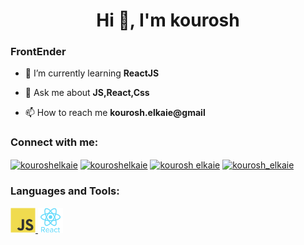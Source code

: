<h1 align="center">Hi 👋, I'm kourosh</h1>
<h3 align="left">FrontEnder</h3>

- 🌱 I’m currently learning **ReactJS**

- 💬 Ask me about **JS,React,Css**

- 📫 How to reach me **kourosh.elkaie@gmail**

<h3 align="left">Connect with me:</h3>
<p align="left">
<a href="https://codepen.io/kouroshelkaie" target="blank"><img align="center" src="https://raw.githubusercontent.com/rahuldkjain/github-profile-readme-generator/master/src/images/icons/Social/codepen.svg" alt="kouroshelkaie" height="30" width="40" /></a>
<a href="https://twitter.com/kouroshelkaie" target="blank"><img align="center" src="https://raw.githubusercontent.com/rahuldkjain/github-profile-readme-generator/master/src/images/icons/Social/twitter.svg" alt="kouroshelkaie" height="30" width="40" /></a>
<a href="https://linkedin.com/in/kourosh elkaie" target="blank"><img align="center" src="https://raw.githubusercontent.com/rahuldkjain/github-profile-readme-generator/master/src/images/icons/Social/linked-in-alt.svg" alt="kourosh elkaie" height="30" width="40" /></a>
<a href="https://instagram.com/kourosh_elkaie" target="blank"><img align="center" src="https://raw.githubusercontent.com/rahuldkjain/github-profile-readme-generator/master/src/images/icons/Social/instagram.svg" alt="kourosh_elkaie" height="30" width="40" /></a>
</p>

<h3 align="left">Languages and Tools:</h3>
<p align="left"> <a href="https://developer.mozilla.org/en-US/docs/Web/JavaScript" target="_blank" rel="noreferrer"> <img src="https://raw.githubusercontent.com/devicons/devicon/master/icons/javascript/javascript-original.svg" alt="javascript" width="40" height="40"/> </a> <a href="https://reactjs.org/" target="_blank" rel="noreferrer"> <img src="https://raw.githubusercontent.com/devicons/devicon/master/icons/react/react-original-wordmark.svg" alt="react" width="40" height="40"/> </a> </p>

